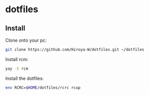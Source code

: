 # dotfiles

## Install

Clone onto your pc:

```bash
git clone https://github.com/Hiroya-W/dotfiles.git ~/dotfiles
```

Install rcm:

```bash
yay -S rcm
```

Install the dotfiles:

```bash
env RCRC=$HOME/dotfiles/rcrc rcup
```
